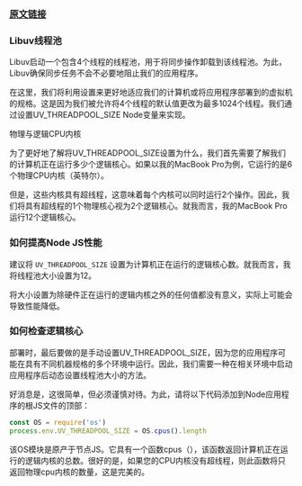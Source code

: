 ### [原文链接](https://hackernoon.com/how-libuv-thread-pool-can-boost-your-node-js-performance-bel3tyf)

### Libuv线程池
Libuv启动一个包含4个线程的线程池，用于将同步操作卸载到该线程池。为此，Libuv确保同步任务不会不必要地阻止我们的应用程序。

在这里，我们将利用设置来更好地适应我们的计算机或将应用程序部署到的虚拟机的规格。这是因为我们被允许将4个线程的默认值更改为最多1024个线程。我们通过设置UV_THREADPOOL_SIZE Node变量来实现。

物理与逻辑CPU内核

为了更好地了解将UV_THREADPOOL_SIZE设置为什么，我们首先需要了解我们的计算机正在运行多少个逻辑核心。如果以我的MacBook Pro为例，它运行的是6个物理CPU内核（英特尔）。

但是，这些内核具有超线程，这意味着每个内核可以同时运行2个操作。因此，我们将具有超线程的1个物理核心视为2个逻辑核心。就我而言，我的MacBook Pro运行12个逻辑核心。

### 如何提高Node JS性能

建议将 `UV_THREADPOOL_SIZE` 设置为计算机正在运行的逻辑核心数。就我而言，我将线程池大小设置为12。

将大小设置为除硬件正在运行的逻辑内核之外的任何值都没有意义，实际上可能会导致性能降低。

### 如何检查逻辑核心

部署时，最后要做的是手动设置UV_THREADPOOL_SIZE，因为您的应用程序可能在具有不同机器规格的多个环境中运行。因此，我们需要一种在相关环境中启动应用程序后动态设置线程池大小的方法。

好消息是，这很简单，但必须谨慎对待。为此，请将以下代码添加到Node应用程序的根JS文件的顶部：

``` JavaScript
const OS = require('os')
process.env.UV_THREADPOOL_SIZE = OS.cpus().length
```

该OS模块是原产于节点JS。它具有一个函数cpus（），该函数返回计算机正在运行的逻辑内核的总数。很好的是，如果您的CPU内核没有超线程，则此函数将只返回物理cpu内核的数量，这是完美的。
